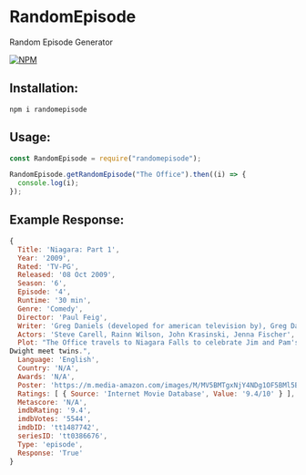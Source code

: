 # RandomEpisode

Random Episode Generator

[![NPM](https://nodei.co/npm/randomepisode.png)](https://nodei.co/npm/randomepisode/)

## Installation:

```
npm i randomepisode
```

## Usage:

```js
const RandomEpisode = require("randomepisode");

RandomEpisode.getRandomEpisode("The Office").then((i) => {
  console.log(i);
});
```

## Example Response:

```js
{
  Title: 'Niagara: Part 1',
  Year: '2009',
  Rated: 'TV-PG',
  Released: '08 Oct 2009',
  Season: '6',
  Episode: '4',
  Runtime: '30 min',
  Genre: 'Comedy',
  Director: 'Paul Feig',
  Writer: 'Greg Daniels (developed for american television by), Greg Daniels, Mindy Kaling, Ricky Gervais (creator), Stephen Merchant (creator)',
  Actors: 'Steve Carell, Rainn Wilson, John Krasinski, Jenna Fischer',
  Plot: "The Office travels to Niagara Falls to celebrate Jim and Pam's wedding under strict orders not to mention Pam's pregnancy. Michael, Dwight, and Andy all want to hook up with guests at the wedding and Michael and
Dwight meet twins.",
  Language: 'English',
  Country: 'N/A',
  Awards: 'N/A',
  Poster: 'https://m.media-amazon.com/images/M/MV5BMTgxNjY4NDg1OF5BMl5BanBnXkFtZTcwOTE5MTk4Mg@@._V1_SX300.jpg',
  Ratings: [ { Source: 'Internet Movie Database', Value: '9.4/10' } ],
  Metascore: 'N/A',
  imdbRating: '9.4',
  imdbVotes: '5544',
  imdbID: 'tt1487742',
  seriesID: 'tt0386676',
  Type: 'episode',
  Response: 'True'
}
```
